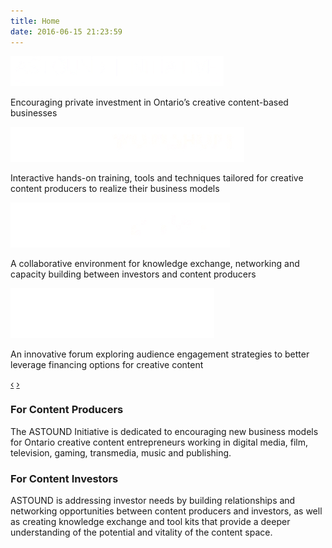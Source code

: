 ```yaml
---
title: Home
date: 2016-06-15 21:23:59
---
```

<div class="carousel500 carousel slide cover" id="myCarousel"><div class="carousel-inner"><div class="item active" style="background-image: url('/css/images/carousel-00.jpg'); background-position: center 20%;"><div class="container caption-wrapper"><div class="carousel-caption"><div class="carousel-caption-inner"><img alt="ASTOUND Initiative" src="/css/images/caption-00.png" /><p class="lead">Encouraging private investment in Ontario&#8217;s creative content-based businesses</p></div></div></div></div><div class="item" style="background-image: url('/css/images/carousel-01.jpg'); background-position: center 30%;"><div class="container caption-wrapper"><div class="carousel-caption"><div class="carousel-caption-inner"><img alt="ASTOUND Workshops" src="/css/images/caption-01.png" /><p class="lead">Interactive hands-on training, tools and techniques tailored for creative content producers to realize their business models</p></div></div></div></div><div class="item" style="background-image: url('/css/images/carousel-02.jpg'); background-position: center center;"><div class="container caption-wrapper"><div class="carousel-caption"><div class="carousel-caption-inner"><img alt="ASTOUND Salons" src="/css/images/caption-02.png" /><p class="lead">A collaborative environment for knowledge exchange, networking and capacity building between investors and content producers</p></div></div></div></div><div class="item" style="background-image: url('/css/images/carousel-03.jpg'); background-position: center 40%;"><div class="container caption-wrapper"><div class="carousel-caption"><div class="carousel-caption-inner"><img alt="ASTOUND Summit" src="/css/images/caption-03.png" /><p class="lead">An innovative forum exploring audience engagement strategies to better leverage financing options for creative content</p></div></div></div></div></div><a class="left carousel-control" href="#myCarousel" data-slide="prev">‹</a>
<a class="right carousel-control" href="#myCarousel" data-slide="next">›</a></div><div class="container"><div class="row-fluid"><div class="span5"><h3 class="featurette-heading">For Content Producers</h3><p>The ASTOUND Initiative is dedicated to encouraging new business models for Ontario creative content entrepreneurs working in digital media, film, television, gaming, transmedia, music and publishing.</p></div><div class="span2"></div><div class="span5"><h3 class="featurette-heading">For Content Investors</h3><p>ASTOUND is addressing investor needs by building relationships and networking opportunities between content producers and investors, as well as creating knowledge exchange and tool kits that provide a deeper understanding of the potential and vitality of the content space.</p></div></div></div>
